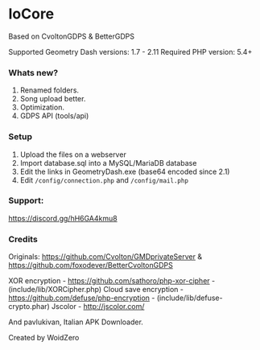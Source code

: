 # IoCore
Based on CvoltonGDPS & BetterGDPS

Supported Geometry Dash versions: 1.7 - 2.11
Required PHP version: 5.4+

### Whats new?
1) Renamed folders.
2) Song upload better.
3) Optimization.
4) GDPS API (tools/api)

### Setup
1) Upload the files on a webserver
2) Import database.sql into a MySQL/MariaDB database
3) Edit the links in GeometryDash.exe (base64 encoded since 2.1)
4) Edit `/config/connection.php` and `/config/mail.php`

### Support:
https://discord.gg/hH6GA4kmu8

### Credits
Originals: https://github.com/Cvolton/GMDprivateServer & https://github.com/foxodever/BetterCvoltonGDPS

XOR encryption - https://github.com/sathoro/php-xor-cipher - (include/lib/XORCipher.php)
Cloud save encryption - https://github.com/defuse/php-encryption - (include/lib/defuse-crypto.phar)
Jscolor - http://jscolor.com/

And pavlukivan, Italian APK Downloader.


Created by WoidZero
